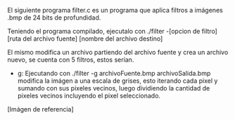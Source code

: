 El siguiente programa filter.c es un programa que aplica filtros a imágenes .bmp de 24 bits de profundidad.

Teniendo el programa compilado, ejecutalo con ./filter -[opcion de filtro] [ruta del archivo fuente] [nombre del archivo destino]

El mismo modifica un archivo partiendo del archivo fuente y crea un archivo nuevo, se cuenta con 5 filtros, estos serían.
- g: Ejecutando con ./filter -g archivoFuente.bmp archivoSalida.bmp modifica la imágen a una escala de grises, esto iterando cada pixel y sumando con sus pixeles vecinos, luego dividiendo la cantidad de pixeles vecinos incluyendo el pixel seleccionado.

[Imágen de referencia]



